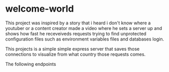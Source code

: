 # welcome-world

This project was inspired by a story that i heard i don't know where a youtuber or a content creator made a video where he sets a server up and shows how fast he receveiveds requests trying to find unprotected configuration files such as environment variables files and databases login.

This projects is a simple simple express server that saves those connections to visualize from what country those requests comes.

The following endpoints